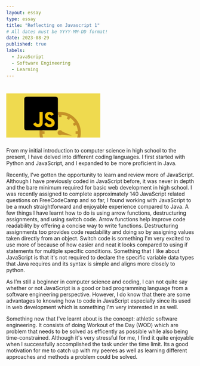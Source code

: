 ```yaml
---
layout: essay
type: essay
title: "Reflecting on Javascript 1"
# All dates must be YYYY-MM-DD format!
date: 2023-08-29
published: true
labels:
  - JavaScript
  - Software Engineering
  - Learning
---
```


# <img width="50%" class="rounded float-start pe-4" src="../img/Javascript.png">

From my initial introduction to computer science in high school to the present, I have delved into different coding languages. I first started with Python and JavaScript, and I expanded to be more proficient in Java. 

Recently, I've gotten the opportunity to learn and review more of JavaScript. Although I have previously coded in JavaScript before, it was never in depth and the bare minimum required for basic web development in high school. I was recently assigned to complete approximately 140 JavaScript related questions on FreeCodeCamp and so far, I found working with JavaScript to be a much straightforward and enjoyable experience compared to Java. A few things I have learnt how to do is using arrow functions, destructuring assignments, and using switch code. Arrow functions help improve code readability by offering a concise way to write functions. Destructuring assignments too provides code readability and doing so by assigning values taken directly from an object. Switch code is something I'm very excited to use more of because of how easier and neat it looks compared to using if statements for multiple specific conditions. Something that I like about JavaScript is that it's not required to declare the specific variable data types that Java requires and its syntax is simple and aligns more closely to python.
  
As I’m still a beginner in computer science and coding, I can not quite say whether or not JavaScript is a good or bad programming language from a software engineering perspective. However, I do know that there are some advantages to knowing how to code in JavaScript especially since its used in web development which is something I'm very interested in as well.

Something new that I've learnt about is the concept: athletic software engineering. It consists of doing Workout of the Day (WOD) which are problem that needs to be solved as efficently as possible while also being time-constrained. Although it's very stressful for me, I find it quite enjoyable when I successfully accomplished the task under the time limit. Its a good motivation for me to catch up with my peeres as well as learning different approaches and methods a problem could be solved.

